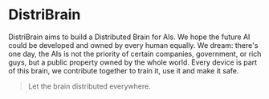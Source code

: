 # DistriBrain
DistriBrain aims to build a Distributed Brain for AIs. We hope the future AI could be developed and owned by every human equally. We dream: there's one day, the AIs is not the priority of certain companies, government, or rich guys, but a public property owned by the whole world. Every device is part of this brain, we contribute together to train it, use it and make it safe.

> Let the brain distributed everywhere.
